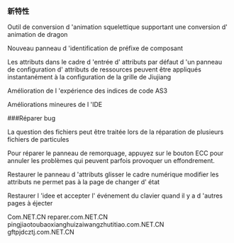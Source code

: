 ### 新特性

Outil de conversion d 'animation squelettique supportant une conversion d' animation de dragon

Nouveau panneau d 'identification de préfixe de composant

Les attributs dans le cadre d 'entrée d' attributs par défaut d 'un panneau de configuration d' attributs de ressources peuvent être appliqués instantanément à la configuration de la grille de Jiujiang

Amélioration de l 'expérience des indices de code AS3

Améliorations mineures de l 'IDE




###Réparer bug

La question des fichiers peut être traitée lors de la réparation de plusieurs fichiers de particules

Pour réparer le panneau de remorquage, appuyez sur le bouton ECC pour annuler les problèmes qui peuvent parfois provoquer un effondrement.

Restaurer le panneau d 'attributs glisser le cadre numérique modifier les attributs ne permet pas à la page de changer d' état

Restaurer l 'idee et accepter l' événement du clavier quand il y a d 'autres pages à éjecter

Com.NET.CN reparer.com.NET.CN pingjiaotoubaoxianghuizaiwangzhutitiao.com.NET.CN gftpjdcztj.com.NET.CN


